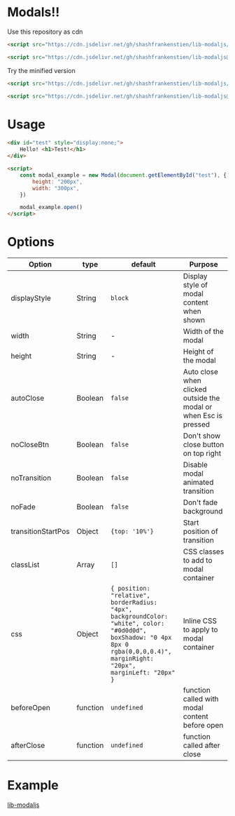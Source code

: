 # Modals!!

Use this repository as cdn

```html
<script src="https://cdn.jsdelivr.net/gh/shashfrankenstien/lib-modaljs/lib-modal.js"></script>
```
```html
<script src="https://cdn.jsdelivr.net/gh/shashfrankenstien/lib-modaljs@v0.2.0/lib-modal.js"></script>
```

Try the minified version
```html
<script src="https://cdn.jsdelivr.net/gh/shashfrankenstien/lib-modaljs/lib-modal.min.js"></script>
```
```html
<script src="https://cdn.jsdelivr.net/gh/shashfrankenstien/lib-modaljs@v0.2.0/lib-modal.min.js"></script>
```

# Usage
```html
<div id="test" style="display:none;">
    Hello! <h1>Test!</h1>
</div>

<script>
    const modal_example = new Modal(document.getElementById("test"), {
        height: "200px",
        width: "300px",
    })

    modal_example.open()
</script>

```

# Options

Option | type | default | Purpose
-------|------|---------|----------
displayStyle | String | `block` | Display style of modal content when shown
width | String | - | Width of the modal
height | String | - | Height of the modal
autoClose | Boolean | `false` | Auto close when clicked outside the modal or when Esc is pressed
noCloseBtn | Boolean | `false` | Don't show close button on top right
noTransition | Boolean | `false` | Disable modal animated transition
noFade | Boolean | `false` | Don't fade background
transitionStartPos | Object | `{top: '10%'}` | Start position of transition
classList | Array | `[]`| CSS classes to add to modal container
css | Object | `{ position: "relative", borderRadius: "4px", backgroundColor: "white", color: "#0d0d0d", boxShadow: "0 4px 8px 0 rgba(0,0,0,0.4)", marginRight: "20px", marginLeft: "20px" }`| Inline CSS to apply to modal container
beforeOpen | function | `undefined` | function called with modal content before open
afterClose | function | `undefined` | function called after close


# Example

[lib-modaljs](https://shashfrankenstien.github.io/lib-modaljs/)
